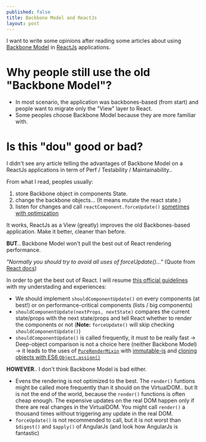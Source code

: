 ```yaml
---
published: false
title: Backbone Model and ReactJs
layout: post
---
```

I want to write some opinions after reading some articles about using [Backbone Model](http://backbonejs.org/#Model) in [ReactJs](https://facebook.github.io/react/) applications.  

# Why people still use the old "Backbone Model"?

 * In most scenario, the application was backbones-based (from start) and people want to migrate only the "View" layer to React. 
 * Some peoples choose Backbone Model because they are more familiar with. 

# Is this "dou" good or bad?

I didn't see any article telling the advantages of Backbone Model on a ReactJs applications in term of Perf / Testability / Maintainability..

From what I read, peoples usually: 

 1. store Backbone object in components State.
 2. change the backbone objects... (It means mutate the react state.)
 3. listen for changes and call `reactComponent.forceUpdate()` [sometimes with optimization](http://timecounts.github.io/backbone-react/#36)

It works, ReactJs as a View (greatly) improves the old Backbones-based application. Make it better, cleaner than before.

**BUT**.. Backbone Model won't pull the best out of React rendering performance.

*"Normally you should try to avoid all uses of forceUpdate()..."* (Quote from [React docs](https://facebook.github.io/react/docs/component-api.html#forceupdate))

In order to get the best out of React. I will resume [this official guidelines](https://facebook.github.io/react/docs/advanced-performance.html) with  my understading and experiences: 

 * We should implement `shouldComponentUpdate()` on every components (at best!) or on performance-critical components (lists / big components)
 * `shouldComponentUpdate(nextProps, nextState)` compares the current state/props with the next state/props and tell React whether to render the components or not  (**Note:** `forceUpdate()` will skip checking `shouldComponentUpdate()`)
 * `shouldComponentUpdate()` is called frequently, it must to be really fast -> Deep-object comparison is not a choice here (neither Backbone Model) -> it leads to the uses of [`PureRenderMixin`](https://facebook.github.io/react/docs/pure-render-mixin.html) with [immutable-js](https://facebook.github.io/immutable-js/) and [cloning objects with ES6 `Object.assign()`](https://developer.mozilla.org/en-US/docs/Web/JavaScript/Reference/Global_Objects/Object/assign#Cloning_an_object) 

**HOWEVER**.. I don't think Backbone Model is bad either. 
 
* Evens the rendering is not optimized to the best. The `render()` funtions might be called more frequently than it should on the VirtualDOM.. but It is not the end of the world, because the `render()` functions is often cheap enough. The expensive updates on the real DOM happen only if there are real changes in the VirtualDOM. You might call `render()` a thousand times without triggering any update in the real DOM.
* `forceUpdate()` is not recommended to call, but it is not worst than `$digest()` and `$apply()` of AngularJs (and look how AngularJs is fantastic)


